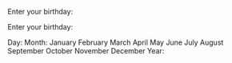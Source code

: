 Enter your birthday: <span class="validity"></span>

Enter your birthday:

Day: Month: January February March April May June July August September October November December Year:
